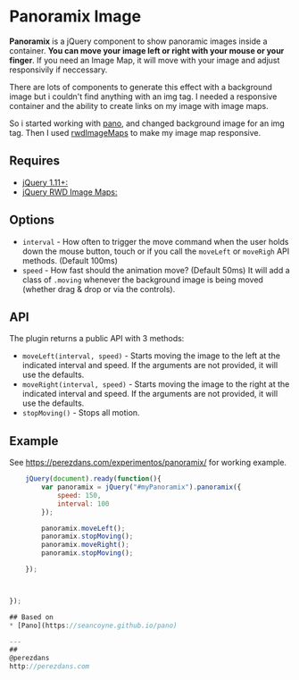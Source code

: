 # Panoramix Image

**Panoramix** is a jQuery component to show panoramic images inside a container. **You can move your image left or right with your mouse or your finger**. If you need an Image Map, it will move with your image and adjust responsivily if neccessary.

There are lots of components to generate this effect with a background image but i couldn't find anything with an img tag. I needed a responsive container and the ability to create links on my image with image maps.

So i started working with [pano](https://seancoyne.github.io/pano), and changed background image for an img tag. Then I used [rwdImageMaps](https://github.com/stowball/jQuery-rwdImageMaps) to make my image map responsive.

## Requires

* [jQuery 1.11+:](https://jquery.com/)
* [jQuery RWD Image Maps:](https://github.com/stowball/jQuery-rwdImageMaps)

## Options
* `interval` - How often to trigger the move command when the user holds down the mouse button, touch or if you call the `moveLeft` or `moveRigh` API methods. (Default 100ms)
* `speed` - How fast should the animation move? (Default 50ms)
It will add a class of `.moving` whenever the background image is being moved (whether drag & drop or via the controls).

## API

The plugin returns a public API with 3 methods:

* `moveLeft(interval, speed)` - Starts moving the image to the left at the indicated interval and speed.  If the arguments are not provided, it will use the defaults.
* `moveRight(interval, speed)` - Starts moving the image to the right at the indicated interval and speed.  If the arguments are not provided, it will use the defaults.
* `stopMoving()` - Stops all motion.

## Example

See https://perezdans.com/experimentos/panoramix/ for working example.

```javascript
    jQuery(document).ready(function(){
        var panoramix = jQuery("#myPanoramix").panoramix({
            speed: 150,
            interval: 100
        });

        panoramix.moveLeft();
        panoramix.stopMoving();
        panoramix.moveRight();
        panoramix.stopMoving();

    });



});

## Based on
* [Pano](https://seancoyne.github.io/pano)

---
##
@perezdans
http://perezdans.com



